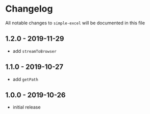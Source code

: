 # Changelog

All notable changes to `simple-excel` will be documented in this file

## 1.2.0 - 2019-11-29

- add `streamToBrowser`

## 1.1.0 - 2019-10-27

- add `getPath`

## 1.0.0 - 2019-10-26

- initial release
